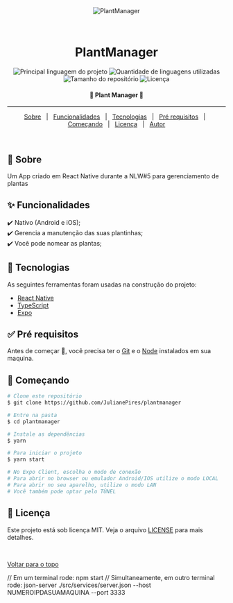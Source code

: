 <div align="center" id="top"> 
  <img src="./.github/favicon.png" alt="PlantManager" />

&#xa0;

  <!-- <a href="https://sinchfood.netlify.com">Demo</a> -->
</div>

<h1 align="center">PlantManager</h1>

<p align="center">
  <img alt="Principal linguagem do projeto" src="https://img.shields.io/github/languages/top/JulianePires/plantmanager?color=56BEB8">

  <img alt="Quantidade de linguagens utilizadas" src="https://img.shields.io/github/languages/count/JulianePires/plantmanager?color=56BEB8">

  <img alt="Tamanho do repositório" src="https://img.shields.io/github/repo-size/JulianePires/plantmanager?color=56BEB8">

  <img alt="Licença" src="https://img.shields.io/github/license/JulianePires/plantmanager?color=56BEB8">

  <!-- <img alt="Github issues" src="https://img.shields.io/github/issues/JulianePires/plantmanager?color=56BEB8" /> -->

  <!-- <img alt="Github forks" src="https://img.shields.io/github/forks/JulianePires/plantmanager?color=56BEB8" /> -->

  <!-- <img alt="Github stars" src="https://img.shields.io/github/stars/JulianePires/plantmanager?color=56BEB8" /> -->
</p>

<!-- Status -->

<h4 align="center"> 
	🚧  Plant Manager 🚀 
	
</h4>

<hr>

<p align="center">
  <a href="#dart-sobre">Sobre</a> &#xa0; | &#xa0; 
  <a href="#sparkles-funcionalidades">Funcionalidades</a> &#xa0; | &#xa0;
  <a href="#rocket-tecnologias">Tecnologias</a> &#xa0; | &#xa0;
  <a href="#white_check_mark-pré-requesitos">Pré requisitos</a> &#xa0; | &#xa0;
  <a href="#checkered_flag-começando">Começando</a> &#xa0; | &#xa0;
  <a href="#memo-licença">Licença</a> &#xa0; | &#xa0;
  <a href="https://github.com/JulianePires" target="_blank">Autor</a>
</p>

<br>

## :dart: Sobre

Um App criado em React Native durante a NLW#5 para gerenciamento de plantas

## :sparkles: Funcionalidades

:heavy_check_mark: Nativo (Android e iOS);\
:heavy_check_mark: Gerencia a manutenção das suas plantinhas;\
:heavy_check_mark: Você pode nomear as plantas;

## :rocket: Tecnologias

As seguintes ferramentas foram usadas na construção do projeto:

- [React Native](https://reactnative.dev/)
- [TypeScript](https://www.typescriptlang.org/)
- [Expo](https://expo.io/)

## :white_check_mark: Pré requisitos

Antes de começar :checkered_flag:, você precisa ter o [Git](https://git-scm.com) e o [Node](https://nodejs.org/en/) instalados em sua maquina.

## :checkered_flag: Começando

```bash
# Clone este repositório
$ git clone https://github.com/JulianePires/plantmanager

# Entre na pasta
$ cd plantmanager

# Instale as dependências
$ yarn

# Para iniciar o projeto
$ yarn start

# No Expo Client, escolha o modo de conexão
# Para abrir no browser ou emulador Android/IOS utilize o modo LOCAL
# Para abrir no seu aparelho, utilize o modo LAN
# Você também pode optar pelo TÚNEL
```

## :memo: Licença

Este projeto está sob licença MIT. Veja o arquivo [LICENSE](LICENSE.md) para mais detalhes.



&#xa0;

<a href="#top">Voltar para o topo</a>







// Em um terminal rode:
npm start
// Simultaneamente, em outro terminal rode:
json-server ./src/services/server.json --host NUMEROIPDASUAMAQUINA --port 3333
